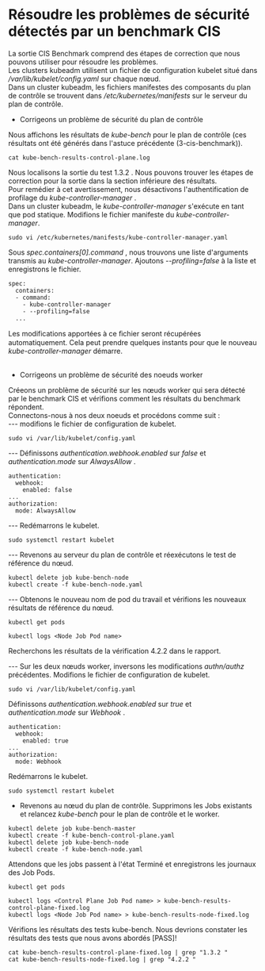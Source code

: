 # Résoudre les problèmes de sécurité détectés par un benchmark CIS
La sortie CIS Benchmark comprend des étapes de correction que nous pouvons utiliser pour résoudre les problèmes.<br>
Les clusters kubeadm utilisent un fichier de configuration kubelet situé dans */var/lib/kubelet/config.yaml* sur chaque nœud.<br>
Dans un cluster kubeadm, les fichiers manifestes des composants du plan de contrôle se trouvent dans */etc/kubernetes/manifests* sur le serveur du plan de contrôle.<br>

- Corrigeons un problème de sécurité du plan de contrôle<br>

Nous affichons les résultats de *kube-bench* pour le plan de contrôle (ces résultats ont été générés dans l'astuce précédente (3-cis-benchmark)).
```
cat kube-bench-results-control-plane.log
```

Nous localisons la sortie du test 1.3.2 . Nous pouvons trouver les étapes de correction pour la sortie dans la section inférieure des résultats.<br>
Pour remédier à cet avertissement, nous désactivons l'authentification de profilage du *kube-controller-manager* .<br>
Dans un cluster kubeadm, le *kube-controller-manager* s'exécute en tant que pod statique. Modifions le fichier manifeste du *kube-controller-manager*.
```
sudo vi /etc/kubernetes/manifests/kube-controller-manager.yaml
```

Sous *spec.containers[0].command* , nous trouvons une liste d'arguments transmis au *kube-controller-manager*. Ajoutons *--profiling=false* à la liste et enregistrons le fichier.
```
spec:
  containers:
  - command:
    - kube-controller-manager
    - --profiling=false
  ...
```

Les modifications apportées à ce ﬁchier seront récupérées automatiquement. Cela peut prendre quelques instants pour que le nouveau *kube-controller-manager* démarre.<br><br>

- Corrigeons un problème de sécurité des noeuds worker<br>

Créeons un problème de sécurité sur les nœuds worker qui sera détecté par le benchmark CIS et vérifions comment les résultats du benchmark répondent.<br>
Connectons-nous à nos deux noeuds et procédons comme suit :
<br>
--- modifions le fichier de configuration de kubelet.
```
sudo vi /var/lib/kubelet/config.yaml
```

--- Définissons *authentication.webhook.enabled* sur *false* et *authentication.mode* sur *AlwaysAllow* .
```
authentication:
  webhook:
    enabled: false
...
authorization:
  mode: AlwaysAllow
```

--- Redémarrons le kubelet.
```
sudo systemctl restart kubelet
```

--- Revenons au serveur du plan de contrôle et réexécutons le test de référence du nœud.
```
kubectl delete job kube-bench-node
kubectl create -f kube-bench-node.yaml
```

--- Obtenons le nouveau nom de pod du travail et vérifions les nouveaux résultats de référence du nœud.
```
kubectl get pods
```

```
kubectl logs <Node Job Pod name>
```

Recherchons les résultats de la vérification 4.2.2 dans le rapport.

--- Sur les deux nœuds worker, inversons les modifications *authn/authz* précédentes. Modifions le fichier de configuration de kubelet.
```
sudo vi /var/lib/kubelet/config.yaml
```

Définissons *authentication.webhook.enabled* sur *true* et *authentication.mode* sur *Webhook* .
```
authentication:
  webhook:
    enabled: true
...
authorization:
  mode: Webhook
```

Redémarrons le kubelet.
```
sudo systemctl restart kubelet
```

- Revenons au nœud du plan de contrôle. Supprimons les Jobs existants et relancez *kube-bench* pour le plan de contrôle et le worker.<br>
```
kubectl delete job kube-bench-master
kubectl create -f kube-bench-control-plane.yaml
kubectl delete job kube-bench-node
kubectl create -f kube-bench-node.yaml
```

Attendons que les jobs passent à l'état Terminé et enregistrons les journaux des Job Pods.
```
kubectl get pods
```

```
kubectl logs <Control Plane Job Pod name> > kube-bench-results-control-plane-fixed.log
kubectl logs <Node Job Pod name> > kube-bench-results-node-fixed.log
```

Vérifions les résultats des tests kube-bench. Nous devrions constater les résultats des tests que nous avons abordés [PASS]!
```
cat kube-bench-results-control-plane-fixed.log | grep "1.3.2 "
cat kube-bench-results-node-fixed.log | grep "4.2.2 "
```